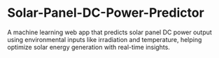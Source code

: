 # Solar-Panel-DC-Power-Predictor
A machine learning web app that predicts solar panel DC power output using environmental inputs like irradiation and temperature, helping optimize solar energy generation with real-time insights.
